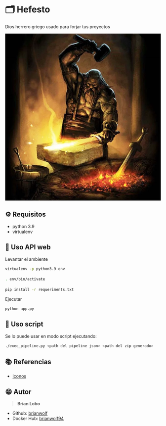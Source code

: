 # :card_index_dividers: Hefesto

Dios herrero griego usado para forjar tus proyectos

![img](img/hefesto.jpg)

## :gear: Requisitos

* python 3.9
* virtualenv

## :tada: Uso API web

Levantar el ambiente

```bash
virtualenv -p python3.9 env

. env/bin/activate

pip install -r requeriments.txt
```

Ejecutar

```bash
python app.py
```

## :tada: Uso script

Se lo puede usar en modo script ejecutando:

```bash
./exec_pipeline.py <path del pipeline json> <path del zip generado>
```

## :books: Referencias

* [Iconos](https://github.com/ikatyang/emoji-cheat-sheet/blob/master/README.md)

## :grin: Autor

> **Brian Lobo**

* Github: [brianwolf](https://github.com/brianwolf)
* Docker Hub:  [brianwolf94](https://hub.docker.com/u/brianwolf94)
